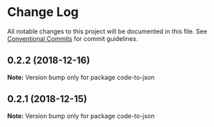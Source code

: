 # Change Log

All notable changes to this project will be documented in this file.
See [Conventional Commits](https://conventionalcommits.org) for commit guidelines.

## 0.2.2 (2018-12-16)

**Note:** Version bump only for package code-to-json





## 0.2.1 (2018-12-15)

**Note:** Version bump only for package code-to-json
